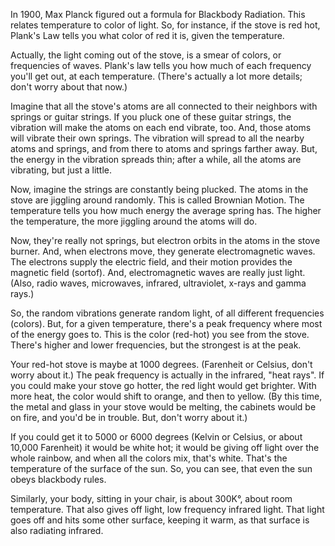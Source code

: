 <!--
title: Electron Appearance
description: What does an electron look like?
-->


In 1900,  Max Planck figured out a formula for Blackbody Radiation.
This relates temperature to color of light.
So, for instance, if the stove is red hot, Plank's Law tells you what color of red it is, given the temperature.

Actually, the light coming out of the stove, is a smear of colors, or frequencies of waves.
Plank's law tells you how much of each frequency you'll get out, at each temperature.
(There's actually a lot more details; don't worry about that now.)

Imagine that all the stove's atoms are all connected to their neighbors with springs or guitar strings.
If you pluck one of these guitar strings, the vibration will make the atoms on each end vibrate, too.
And, those atoms will vibrate their own springs.
The vibration will spread to all the nearby atoms and springs, and from there to atoms and springs farther away.
But, the energy in the vibration spreads thin; after a while, all the atoms are  vibrating, but just a little.

Now, imagine the strings are constantly being plucked.
The atoms in the stove are jiggling around randomly.
This is called Brownian Motion.
The temperature tells you how much energy the average spring has.
The higher the temperature, the more jiggling around the atoms will do.

Now, they're really not springs, but electron orbits in the atoms in the stove burner.
And, when electrons move, they generate electromagnetic waves.
The electrons supply the electric field, and their motion provides the magnetic field (sortof).
And, electromagnetic waves are really just light.
(Also, radio waves, microwaves, infrared, ultraviolet, x-rays and gamma rays.)

So, the random vibrations generate random light, of all different frequencies (colors).
But, for a given temperature, there's a peak frequency where most of the energy goes to.
This is the color (red-hot) you see from the stove.
There's higher and lower frequencies, but the strongest is at the peak.

Your red-hot stove is maybe at 1000 degrees.  (Farenheit or Celsius, don't worry about it.)
The peak frequency is actually in the infrared, "heat rays".
If you could make your stove go hotter, the red light would get brighter.
With more heat, the color would shift to orange, and then to yellow.
(By this time, the metal and glass in your stove would be melting, the cabinets would be on fire,
and you'd be in trouble.  But, don't worry about it.)

If you could get it to 5000 or 6000 degrees (Kelvin or Celsius, or about 10,000  Farenheit)
it would be white hot; it would be giving off light over the whole rainbow, and when all the colors mix, that's white.
That's the temperature of the surface of the sun.  So, you can see, that even the sun obeys blackbody rules.

Similarly, your body, sitting in your chair, is about 300K°, about room temperature.
That also gives off light, low frequency infrared light.  That light goes off and hits some other surface, keeping it warm, as that surface is also radiating infrared.
